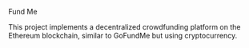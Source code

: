 Fund Me

This project implements a decentralized crowdfunding platform on the Ethereum blockchain, similar to GoFundMe but using cryptocurrency.
